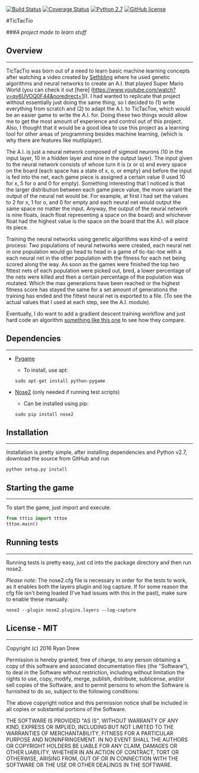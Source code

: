 [![Build Status](https://travis-ci.org/DevelopForLizardz/TicTacTio.svg?branch=master)](https://travis-ci.org/DevelopForLizardz/TicTacTio) 
[![Coverage Status](https://coveralls.io/repos/github/DevelopForLizardz/TicTacTio/badge.svg?branch=master)](https://coveralls.io/github/DevelopForLizardz/TicTacTio?brance=master)
[![Python 2.7](https://img.shields.io/badge/python-2.7-blue.svg)](https://www.python.org/download/releases/2.7/)
[![GitHub license](https://img.shields.io/github/license/mashape/apistatus.svg)](https://opensource.org/licenses/MIT)

#TicTacTio

###*A project made to learn stuff*

## Overview
---

TicTacTio was born out of a need to learn basic machine learning concepts after watching a video created by 
[Sethbling](https://www.youtube.com/channel/UC8aG3LDTDwNR1UQhSn9uVrw) where he used genetic algorithms and neural 
networks to create an A.I. that played Super Mario World (you can check it out [here]
(https://www.youtube.com/watch?v=qv6UVOQ0F44&noredirect=1)). I had wanted to replicate that project without essentially
just doing the same thing, so I decided to (1) write everything from scratch and (2) to adapt the A.I. to TicTacToe, 
which would be an easier game to write the A.I. for. Doing these two things would allow me to get the most amount of 
experience and control out of this project. Also, I thought that it would be a good idea to use this project
as a learning tool for other areas of programming besides machine learning, (which is why there are features like 
mutliplayer).

The A.I. is just a neural network composed of sigmoid neurons (10 in the input layer, 10 in a hidden layer and
nine in the output layer). The input given to the neural network consists of whose turn it is (x or o) and every space 
on the board (each space has a state of x, o, or empty) and before the input is fed into the net, each game piece 
is assigned a certain value (I used 10 for x, 5 for o and 0 for empty). Something interesting that I noticed is that the
larger distribution between each game piece value, the more variant the output of the neural net would be. For example,
at first I had set the values to 2 for x, 1 for o, and 0 for empty and each neural net would output the same space
no matter the input. Anyway, the output of the neural network is nine floats, (each float representing a space on the 
board) and whichever float had the highest value is the space on the board that the A.I. will place its piece.

Training the neural networks using genetic algorithms was kind-of a weird process: Two populations of neural networks
were created, each neural net in one population would go head to head in a game of tic-tac-toe with a each neural
net in the other population with the fitness for each net being scored along the way. As soon as the games were finished
the top two fittest nets of each population were picked out, bred, a lower percentage of the nets were killed and then
a certain percentage of the population was mutated. Which the max generations have been reached or the highest 
fitness score has stayed the same for a set amount of generations the training has ended and the fittest neural net
is exported to a file. (To see the actual values that I used at each step, see the A.I. module).

Eventually, I do want to add a gradient descent training workflow and just hard code an algorithm [something like this
one](http://neverstopbuilding.com/minimax) to see how they compare. 

## Dependencies
---

* [Pygame](www.pygame.org)
    * To install, use apt: 
    ```
    sudo apt-get install python-pygame
    ```
    
* [Nose2](https://nose2.readthedocs.org/en/latest/) (only needed if running test scripts)
    * Can be installed using pip:
    ```
    sudo pip install nose2
    ```

## Installation
---

Installation is pretty simple, after installing dependencies and Python v2.7, download the source from GitHub and run
```
python setup.py install
```

## Starting the game
---

To start the game, just import and execute.

```python
from tttio import tttoe
tttoe.main()
```

## Running tests
---

Running tests is pretty easy, just cd into the package directory and then run nose2.

*Please note:* The nose2.cfg file is necessary in order for the tests to work, as it enables both the layers plugin and
log capture. If for some reason the cfg file isn't being loaded (I've had issues with this in the past), make sure to 
enable these manually:

```
nose2 --plugin nose2.plugins.layers --log-capture
```

## License - MIT
--- 

Copyright (c) 2016 Ryan Drew

Permission is hereby granted, free of charge, to any person obtaining a copy of this software and associated documentation files (the "Software"), to deal in the Software without restriction, including without limitation the rights to use, copy, modify, merge, publish, distribute, sublicense, and/or sell copies of the Software, and to permit persons to whom the Software is furnished to do so, subject to the following conditions:

The above copyright notice and this permission notice shall be included in all copies or substantial portions of the Software.

THE SOFTWARE IS PROVIDED "AS IS", WITHOUT WARRANTY OF ANY KIND, EXPRESS OR IMPLIED, INCLUDING BUT NOT LIMITED TO THE WARRANTIES OF MERCHANTABILITY, FITNESS FOR A PARTICULAR PURPOSE AND NONINFRINGEMENT. IN NO EVENT SHALL THE AUTHORS OR COPYRIGHT HOLDERS BE LIABLE FOR ANY CLAIM, DAMAGES OR OTHER LIABILITY, WHETHER IN AN ACTION OF CONTRACT, TORT OR OTHERWISE, ARISING FROM, OUT OF OR IN CONNECTION WITH THE SOFTWARE OR THE USE OR OTHER DEALINGS IN THE SOFTWARE.